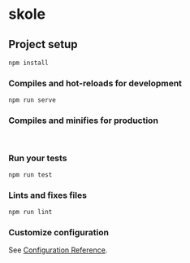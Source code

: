 # skole

## Project setup
```
npm install
```

### Compiles and hot-reloads for development
```
npm run serve
```

### Compiles and minifies for production
```
 
```

### Run your tests
```
npm run test
```

### Lints and fixes files
```
npm run lint
```

### Customize configuration
See [Configuration Reference](https://cli.vuejs.org/config/).

